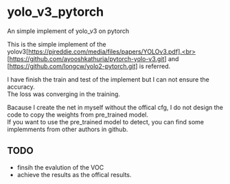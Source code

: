 # yolo_v3_pytorch
An simple implement of yolo_v3 on pytorch

This is the simple implement of the yolov3[https://pjreddie.com/media/files/papers/YOLOv3.pdf].<br>
[https://github.com/ayooshkathuria/pytorch-yolo-v3.git] and [https://github.com/longcw/yolo2-pytorch.git] is referred.

I have finish the train and test of the implement but I can not ensure the accuracy.<br>
The loss was converging in the training.

Bacause I create the net in myself without the offical cfg, I do not design the code to copy the weights from pre_trained model.<br>
If you want to use the pre_trained model to detect, you can find some implemments from other authors in github.

## TODO
* finsih the evalution of the VOC
* achieve the results as the offical results.



